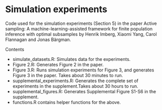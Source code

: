 # Simulation experiments

Code used for the simulation experiments (Section 5) in the paper Active sampling: A machine-learning-assisted framework for finite population inference with optimal subsamples by Henrik Imberg, Xiaomi Yang, Carol Flannagan and Jonas Bärgman.

Contents
* simulate_datasets.R: Simulates data for the experiments. 
* Figure 2.R: Generates Figure 2 in the paper.
* Figure 3.R: Runs simulation experiments for Figure 3, and generates Figure 3 in the paper. Takes about 30 minutes to run. 
* supplemental_experiments.R: Generates the complete set of experiments in the supplement.Takes about 30 hours to run.
* supplemental_figures.R: Generates Supplemental Figure S1-S6 in the supplement.
* functions.R contains helper functions for the above. 

